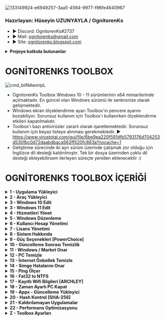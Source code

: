 ![133149924-e6949257-3aa5-4564-9977-f96fe4640967](https://user-images.githubusercontent.com/93199689/177007559-8ff9a779-80ce-4ccd-ac96-5a0e7b9fd423.png)

### Hazırlayan: Hüseyin UZUNYAYLA / OgnitorenKs
- ► Discord: OgnitorenKs#2737 
- ► Mail: ognitorenks@gmail.com
- ► Site: [ognitorenks.blogspot.com](https://ognitorenks.blogspot.com/)
<details><B><summary> Projeye katkıda bulunanlar</B></summary>
	  *----------------------
	  *► Eray Türkay 
	  *----------------------
	  *• Sistem Hakkında - RAM soket yapısının eklenmesi.
	  *• Sistem Hakkında - Sistem format tarihinin eklenmesi.
	  ----------------------
	  ► KaanBeyhan [DOGGEST]
	  ----------------------
	  • İndirme işlemlerinde ilerleme çubuğunun eklenmesi.
	  • Performans optimizasyonun eklenmesi.
	  ---------
   	  ► Archley
   	  ---------
	  • Wifi Crack çalışmasının toolbox'a eklenmesi.
	  • İşlem tamamlandı ekranının eklenmesi.
	  ----------
	  ► maskem76
	  ----------
	  • Hyper-V bölümündeki hatanın giderilmesi.
	  ----------
	  ► Legnica
	  ----------
	  • Windows Search önbelliğinin temizlenmesiyle ilgili komutların eklenmesi.
	  -------------
	  ► EnixYazılım
	  -------------
	  • OperaGX yazılımının indirme bölümüne eklenmesi.
	  -------
	  ► Finch
	  --------
	  • Yönetici yetkili kısayolun oluşturulması.
</details>

# OGNİTORENKS TOOLBOX
![cmd_biINAwmipL](https://user-images.githubusercontent.com/93199689/177618762-85eb3b57-bc72-409f-95f4-41c626053acd.png)

- OgnitorenKs Toolbox Windows 10 - 11 sürümlerinin x64 mimarilerinde açılmaktadır. En güncel olan Windows sürümü ile senkronize olarak gelişmektedir.
- Windows ekran ölçeklendirme ayarı Toolbox'ın pencere ayarını bozabiliyor. Sorunsuz kullanım için Toolbox'ı kullanırken ölçeklendirme etkileri kapatılmalıdır.
- Toolbox'ı bazı antivirüsler zararlı olarak işaretlemektedir. Sorunsuz kullanım için beyaz listeye alınması gerekmektedir. 
► https://www.virustotal.com/gui/file/6be9ea220f591dfb5793176d704253d530fbc0d72daabdbaca562ff520fc883a?nocache=1
- Geliştirme sürecinde iki ayrı sürüm üzerinde çalışmak zor olduğu için İngilizce dil desteği kaldırılmıştır. Tek bir dosya üzerinden çoklu dil desteği ekleyebilirsem ilerleyen süreçte yeniden eklenecektir :(

# OGNİTORENKS TOOLBOX İÇERİĞİ
<details><B><summary> 1 - Uygulama Yükleyici</B></summary>
----
Bu bölümdeki programların hiçbiri ücretli değildir. Bütün programlar ücretsiz alternatifler arasında seçilmiştir. WinRaR hariç o da ücretli ama ücretsiz bir yazılımdır.

![cmd_ncjATuxRAi](https://user-images.githubusercontent.com/93199689/177618828-48ac90b3-c420-40c1-bfe0-3d5eb25d0001.png)

	• 1 - All in One Runtimes: C++ 2005-2022 / Java / XNA Framework / OpenAL / DirectX. Bu programlar oyunlar ve bazı uygulamalarda sorun yaşamamanız için mutlaka kurulmalıdır.
#### ► Mesajlaşma Uygulamaları 
	• 2 - Discord: Sunucu kurup arkadaşlarınız sohbet edebileceğiniz bir uygulama. Online oyun oynuyorsanız arkadaşlarınızla iletişim kurmak için birebirdir.
	• 3 - Whatsapp: Telefondaki uygulamayı bilgisayarınıza senkronize etmeyi sağlar.
	• 4 - Signal: Telefondaki uygulamayı bilgisayarınıza senkronize etmeyi sağlar.
	• 5 - Telegram: Telefondaki uygulamayı bilgisayarınıza senkronize etmeyi sağlar.
	• 6 - Zoom: Skype benzeri uygulamadır. Eğitim amaçlı kullanılır. 
#### ► Oyun Uygulamaları 
	• 7 - EpicGames: Oyun kütüphanesi. Her hafta verdiği ücretsiz oyunlarla piyasada tanınır.
	• 8 - Steam: Oyun kütüphanesi. Bu kategorideki en popüler uygulamadır. 
	• 9 - GOG Galaxy= CD Project şirketine aittir. Eski birçok oyunu buradan satın alarak oynayabilirsiniz. Diğer oyun kütüphanelerini uygulamaya entegre edebiliyorsunuz.
	• 10 - Uplay: Ubisoft şirketinin oyun kütüphane uygulamasıdır.
	• 11 - Origin: EA Games şirketinin oyun kütühane uygulamasıdır.
	• 12 - Wemod: Hile kütüphanesidir. Yalnızca hikayeli oyunlarda işe yarar.
#### ► Ram Temizleme Uygulamaları
	• 13 - ISLC: RamStandby(bekleme) listesini temizlemeye yarayan uygulamadır.
	• 14- Mem Reduct: Ram içinde boşta bekleyen tüm işlemleri kapatır. Oyunlarda bu temizleme işleminde kasma yaşanabilir.
#### ► Tarayıcı Uygulamaları
	• 15 - Google Chrome: En çok kullanılan tarayıcıdır. 
	• 16 - Mozilla Firefox: Genellikle Linux sistemlerde kullanılır. Windows sürümünde de çok güzel özellik bulunmaktadır.
	• 17 - Brave: Chromium tabanlı tarayıcıdır. Entegre reklam engelleyicisi vardır. Google web mağazasından uygulama indirebilir. Cripto para cüzdanı gibi özellikleri var.
	• 18 - Microsoft Edge: Microsoft herkes kullansın diye Windows'un her yerine mayın gibi döşediği tarayıcıdır. Chromuim tabanlıdır. Hızlı bir tarayıcıdır. Google web mağazasına bağlanabilir.
	• 19 - OperaGX: Özel bir kullanıcı deneyimi sağlayan tarayıcı.
#### ► Sıkıştırma 
	• 20 - 7-Zip: Kullanıcılar genellikle WinRaR uygulamasını kullanır ancak 7-Zip yabana atılacak bir uygulama değildir.
	• 21 - WinRaR: Ücretli ama ücretsizdir!
### ► MultiMedya
	• 22 - Kdenlive: Ücretsizdir. 92 MB civarında bir uygulamadır. Kullanımı çok basittir. Çıktı işlemlerinde ekran kartını kullanmama sorunu halledilirse çok iyi uygulamadır.
	• 23 - Openshot: Ücretsiz video düzenleme uygulamasıdır.
	• 24 - Shotcut: Ücretsiz video düzenleme uygulamasıdır.
	• 25 - Krita: Adobe Photoshop uygulamasının ücretsiz alternatifidir. Steam uygulamasından satın alarak destekte olabilirsiniz. 
	• 26 - Gimp: Adobe Photoshop uygulamasının ücretsiz alternatifidir.
	• 27 - OBS Studio: Ekran kaydı alma işlemi dışında canlı yayınlar içinde kullanılır. Kayıtlarınıza marka logosu atmaz.
	• 28 - ShareX: Ekran görüntüsü (SS) alma yazılımıdır. Ses kaydı almadan ekran kaydedebilir. GIF oluştabilir. Daha sayısız özellik bulunur.
	• 29 - Audacity: Ses düzeltme uygulamasıdır.
	• 30 - JpegView: Görsel açma uygulaması.
	• 31 - HandBrake: Video dönüştürme sıkıştırma uygulaması.
	• 32 - FileConverter: Video-ses ve farklı dosyaları dönüştürmeyi sağlar.
#### ► Multimedia Uygulamaları
	• 33 - K-Lite Codec: Video izleme uygulamasıdır. Açamayacağı video dosyası yoktur. 
	• 34 - VLC Media Player: Video izleme uygulamasıdır. Açamayacağı video dosyası yoktur. Videolarla ilgili çok fazla özelliğe sahiptir.
	• 35 - PotPlayer: Video izleme uygulamasıdır.
	• 36 - Aimp: Ses dosyalarını açmaya yarayan uygulamadır. Tasarım ve özellikle olarak çok beğendiğimi belirtmek isterim.
	• 37 - Spotify: Müzik kitaplığı
#### ► İndirme Araçları
	• 38 - Free Download Manager: İndirme işlemlerinde kullanılacak yardımcı program. Torrent indirme desteğide bulunmaktadır.
	• 39 - Internet Download Manager: Free Download Manager ile hemen hemen aynı işlevlere sahiptir.
	• 40 - EagleGet: İndirme yardımcısı.
	• 41 - ByClick Downloader: Youtube'dan video indirmeye yarayan uygulamadır.
	• 42 - Qbittorrent: Torrent indirme yazılımıdır.
#### ► Office Uygulamaları
	• 43 - LibreOffice: Microsoft Office uygulamasının ücretsiz alternatifidir. 
	• 44 - Adobe Reader: PDF dosyalarını açar.
	• 45 - PDF-XChange Editör: PDF dosyalarını düzenleyip, okuyabilirsiniz. Adobe Reader alternatifidir. Ücretsiz özellikleri bakımından Adobe Reader'den daha iyi bir uygulamdır.
	• 46 - Calibre: E-kitap formundaki dosyaları açıp, okumanızı sağlar.
#### ► Developer
	• 47 - Notepad++: Bilmeyen için not defteri uygulamasıdır. Yazılımcılar için kod editörüdür.
	• 48 - Python: Programlama dilidir.
	• 49 - Visual Studio Code: Visual Studio'nun editör halidir. Genelde web geliştirme için kullanılır.
	• 50 - Github Desktop: Grafik arayüzlü bir git istemcisidir.
	• 51 - Git: Dağıtım takip sistemidir.
	• 52 - Blender: Ücretsiz, açık kaynaklı bir çalışmadır. 3D tasarımlarda kullanılacak mükemmel uygulama.
#### ► Uzak Bağlantı
	• 53 - TeamViewer: Bilgisayarlar arası uzaktan bağlantı sağlar.
	• 54 - AnyDesk: Bilgisayalar arası uzak bağlantı sağlar.
#### ► Temizlik
	• 55 - Hibit Uninstaller: Kalıntı bırakmadan program kaldırmayı sağlar. Ayrıca çöp dosya temizler. Market uygulamalarını da kaldırabilir.
	• 56 - Revo Uninstaller: Program kaldırma uygulaması.
	• 57 - Wise Care 365: PC temizlik uygulamasıdır. Tek sürüme verilen ücretsiz pro sürümüdür.
	• 58 - Unlocker: Silinmeyen dosyaları silmeyi sağlar.
#### ► Oyunlar
	• 59 - OSU!: Müzik video oyunduur.
	• 60 - World Of Tanks: Online tank oyunu.
	• 61 - Genshin Impact: Online oyundur.
	• 62 - League Of Legends[TR]: Riot Games'in oyunudur. 5 vs 5 şeklinde karşılaşma yapılır.
	• 63 - League Of Legends[EUW]: Riot Games'in oyunudur. 5 vs 5 şeklinde karşılaşma yapılır.
	• 64 - Valorant: Riot Games'in CS:GO tarzı oyunudur.
#### ► Görev Çubuğu / Başlat Menüsü
	• 65 - Openshell: Alternatif başlat menüsü
	• 66 - TaskbarX: Görev çubuğunda özelleştirme yapmanızı sağlar.
#### ► Diğer
	• 67 - MSI Afterburner: GPU fan ayarı yapar, SS alır, Video kaydı alır, oyunlarda donanımların kullanım değerlerini gösterir, voltaj değerlerini değiştirebilirsiniz.
	• 68 - Everything: Sistemdeki dosyaları arayıp bulmanızı sağlar. Çok kullanışlı bir programdır.
	• 69 - Hamachi: Ortak bir ağ kurmaya yarayan yazılımdır. Online oyunlarda arkadaşlarınızla oyun kurmak için ortak bir ağ gerektiğinde hayat kurtaran bir programdır.
	• 70 - GlassWire: İnternet takip programı. Bilgisayarınızda hangi program nereye ne göndermiş ne almış hepsini görebilirsiniz.
	• 71 - WARP: Cloudflare'in DNS/VPN hizmetidir. Ücretsizdir. 
</details>

<details><B><summary> 2 - Araç Yükleyici</B></summary>

![cmd_tLRrpUgl5E](https://user-images.githubusercontent.com/93199689/177618916-a3863a49-9770-468f-9756-995c5e175dbc.png)

#### ► Windows Düzenleme
	• 1 - NTLite: Sistem düzenleme işleminde kullanılır. En kullanışlı ve kapsamlı yazılımlardandır. Ücretsiz özellikleriyle performans sürüm düzenlemesi yapılabilir.
	• 2 - Dism++: Sistem düzenleme uygulamasıdır. Açık kaynaktır. Arayüzü çok kullanışlıdır. NTLite göre daha basittir.
#### ► USB Hazırlayıcı
	• 3 - Rufus: Windows kurulum diski oluşturmanızı sağlar.
#### ► Donanım Bilgisi
	• 4 - AIDA64: Donanımınız hakkında bilgi alabileceğiniz program.
	• 5 - CPU-Z: İşlemci ve Ram hakkında bilgi verir.
	• 6 - GPU-Z: Ekran kartı hakkında bilgi verir. 
	• 7 - HW Info: Donanım ve kullanım değerleri hakkında bilgi alabilirsiniz.
	• 8 - CrystalDiskInfo: HDD ve SSD sağlık durumu hakkında bilgi verir.
	• 9 - HD Sentinel: HDD ve SSD sağlık durumu hakkında bilgi verir.
	• 10 - Core Temp: İşlemci sıcaklığını öğrenebilirsiniz.
#### ► Test Araçları
	• 11 - CrystalDiskMark: HDD ve SSD'leri test edip okuma/yazma değerlerini öğrenbilirsiniz.
	• 12 - Prime95: İşlemciyi yük altına sokarak test etmenizi sağlar. Overclock işlemlerinin vazgeçilmezidir.
	• 13 - OCCT: CPU / GPU / PSU stress test uygulaması
	• 14 - Furmark: GPU stress test uygulaması
#### ► Sanal Makine
	• 15 - VirtualBox: Sanal makina uygulaması. Tüm Windows sürümleri ve Linux sistemleri kurabilirsiniz.
#### ► Simge Düzenleme
	• 16 - GreenFish: Simge hazırlayıp, simge dosyalarının içeriğine bakabileceğiniz uygulamadır.
	• 17 - Thumbico: Programların .exe dosyasından simge almayı sağlar.
	• 18 - Quick Any 2 ICO: Görsel dosyaları Icon dosyasına çevirmeyi sağlar.
	• 19 - Resource Hacker: .dll .exe gibi dosyaları editleyebileceğiniz kapsamlı bir yazılım.
#### ► Sistem Araçları
	• 20 - NSudo: Dosyaları yüksek yetkili(Trusted Installer) olarak çalıştırmayı sağlayan uygulama.
	• 21 - Explorer++: Alternatif Explorer yazılımıdır. Kritik durumlarda hayat kurtarabilir.
#### ► GPU / Driver Araçları
	• 22 - Display Driver Uninstaller (DDU): Ekran kartı driverını kaldırıp sorunsuz temiz kurulum yapmayı sağlar.
	• 23 - Nvidia Profile Inspector: NVIDIA sürücüleri hakkında detaylı bilgi, performans takibi ve ayarlarda düzenleme yapma imkanı veren başarılı bir uygulama.
	• 24 - RadeonMod: AMD ekran kartı driverıyla ilgili detaylı değişiklikler yapmanızı sağlayan yazılım.
	• 25 - Radeon Software Slimmer: Ekran kartı kurulumuyla ilgili çok fazla seçenek sunarak ihtiyaç dışı özellikleri devre dışı bırakmanızı sağlar.
	• 26 - NVCCleanstall: NVIDIA ekran kartı driver kurulumunda fazla seçenek sunarak ihtiyaç dışı özellikleri yüklememenizi sağlar.
	• 27 - Snappy Driver Installer: Driver güncelleme, yükleme uygulamasıdır. Ücretsizdir. Herhangi bir kısıtlam söz konusu değildir. Sayfaları üzerinden yapımcılarına destek olabilirsiniz.
#### ► Diğer
	• 28 - SSD Booster: SSD sağlığının uzaması için bazı indexleme ve SSD'ler için gereksiz hızlandırma servislerini devre dışı bırakmanızı sağlar. SSD'ye harici olarak hız vermez.
	• 29 - Folder2ISO: Klasörleri ISO'ya dönüştürebileceğiniz basit, küçük bir uygulama.
	• 30 - Process Monitor: Olası sorunlarda analiz yapabilmek için log dosyası oluşturmanızı sağlar.
	• 31 - AOMEI Partition Assistans: Disk yönetimi uygulamasıdır.
	• 32 - Spotify Adblocker: Spotify ücretsiz sürümünde çıkan sesli reklamlar geldiğinde ses sisteminde Spotify'ın sesini kapatır. Böylece reklam dinlemekten kurtulursunuz. Programın yapımcısı 'Mehmet Güdük'tür. Reklam engelleyici çalıştırdığınızda açık değil ise Spotify'da açmaktadır. Böylece her Spotify açtığınızda reklam engelleyici açma derdiniz de bulunmuyor. Ücretsiz sürüm kullananlar programı mutlaka yüklemeli.
	   ► Resmi Sayfası: https://github.com/mehmetguduk/Spotify-Adblocker
</details>

<details><B><summary> 3 - Windows 10 Edit</B></summary>
	
![cmd_9u1bTbNjgd](https://user-images.githubusercontent.com/93199689/177631090-89725efa-3f8d-4d69-8ef7-30a223b5ca15.png)

	• 1 - Taskbar saat yanı simge ayarı [GÖSTER/GİZLE]: 
	     •[Göster]: 0 - Saat yanında yer alan tüm simgeleri gösterir.
	     •[Gizle]: 1 - Saat yanında yer alan simgelerden ağ ve ses dışındaki simgeleri "▲" içine alır
		
	• 2 - Bildirim Alanı [Aç/Kapat]: 
	     •[Aç]: 0 - Saat sağında yer alan bildirim alanını açar.
	     •[Kapat]: 1 - Saat sağında yer alan bildirim alanını kapatır.
		
	• 3 - Sahiplik Al [Ekle/Kaldır]: Bazı sistem dosyalarında yetki sorunu yaşadığınızda imdadınıza yetişecek bölümdür.
	     •[Ekle]: 1 - Sağ-tık bölümüne "Sahiplik Al" butonunu ekler.
	     •[Kaldır]: 2 - Sağ-tık bölümünden "Sahipli Al" butonunu kaldırır.
	     
	• 4 - Taskbar Hava Durumu [Aç/Kapat]:
	     •[Kapat]: 0 - Görev çubuğundaki hava durumu simgesini kaldırır.
	     •[Aç]:	1 - Görev çubuğundaki hava durumu simgesini ve ayarlarını geri getirir.	
	     
	• 5 - Microsoft Store Kaldır: Bu bölüm kullanıldıktan sonra sisteme bir daha Microsoft Store yükleyemezsiniz.
	
	• 6 - CompactOS (Windows Sıkıştırma) [Aç/Kapat]: Windows sistem dosyalarını sıkıştırarak 3 - 4 GB'lık bir alan kazanmanızı sağlar. Performans kaybı yaratmaz.
	     •[Aç]: 1 - Windows sistem dosyalarını sıkıştırmayı açar.
	     •[Kapat]: 2 - Windows sistem dosyalarını sıkıştırmayı kapatır.
		
	• 7 - Gpedit.msc (Yerel Grup ilkesi) [Ekle]: Windows Home ve Home Single Language sürümlerine "Gpedit.msc" ekler.
	
	• 8 - Simgeleri Değiştir [Eski/Yeni]: 21H2 beta sürümünde gelen ancak iptal edilen simgeleri sisteme yükler. Bu bölüme ilk girişinizde simge dosyalarını indirecektir!
	     •[Eski]: 1 - Windows 10 eski (Varsayılan) simgeleri yükler.
	     •[Yeni]: 2 - Windows 10 yeni simgeleri yükler.
	• 9 - Güncellemeleri 2050 yılına kadar ertele: Windows Update hizmetini 2050 yılına kadar etkisiz hale getirir.
	• 10 - Telemetri/Reklam engelli hosts ekle: Telemetri ve reklam iplerinin engellendiği hosts dosyasını yükler. Spotify, Blitz, Wemod gibi uygulama arayüzünde çıkan reklamlarda engellenir.
</details>

<details><B><summary> 3 - Windows 11 Edit</B></summary>

![cmd_bjqcmMyWk8](https://user-images.githubusercontent.com/93199689/177618988-fcc9582d-df2f-4d43-92d4-e121c8b7979c.png)

	• 1 - Taskbar Boyut [Küçük/Orta/Büyük]: 22H2'de çalışmıyor.
	     •[Küçük]: 0 - Görev çubuğunu küçük yapar.
	     •[Orta]: 1 - Görev çubuğunu varsayılan haline getirir.
	     •[Büyük]: 2 - Görev çubuğunu büyük yapar.
		
	• 2 - Taskbar Konumu [Alt/Üst]: 22H2'de çalışmıyor.
	     •[Alt]: 1 - Görev çubuğunu alt bölüme alır.
	     •[Üst]: 3 - Görev çubuğunu üst bölüme alır
		
	• 3 - Taskbar Simge Konumu [Sol/Orta]:
	     •[Sol]: 0 - Görev çubuğundaki simgeleri sola dayar.
	     •[Orta]: 1 - Görev çubuğundaki simgeleri ortalar. (Varsayılan)	
		
	• 4 - Sağ-tık Menü [Eski/Yeni]:
	     •[Eski]: 1 - Sağ-tık menüsünü Windows 10'daki gibi yapar.
	     •[Yeni]: 2 - Sağ-tık menüsünü Windows 11'deki gibi yapar. (Varsayılan)
		
	• 5 -Sağ-tık terminal [Ekle/Kaldır]:
	     •[Kaldır]: 1 - Sağ-tık menüsünden terminal'i kaldırır.
	     •[Ekle]: 2 - Sağ-tık menüsüne terminal ekler. (Varsayılan)
		
	• 6 - Sahiplik Al [Ekle/Kaldır]: Bazı sistem dosyalarında yetki sorunu yaşadığınızda imdadınıza yetişecek bölümdür.
	     •[Ekle]: 1 - Sağ-tık bölümüne "Sahiplik Al" butonunu ekler.
	     •[Kaldır]: 2 - Sağ-tık bölümünden "Sahiplik Al" butonunu kaldırır.
	
	• 7 - CompactOS (Windows Sıkıştırma) [Aç/Kapat]: Windows sistem dosyalarını sıkıştırarak 3 - 4 GB'lık bir alan kazanmanızı sağlar. Performans kaybı yaratmaz.
	     •[Aç]: 1 - Windows sistem dosyalarını sıkıştırmayı açar.
	     •[Kapat]: 2 - Windows sistem dosyalarını sıkıştırmayı kapatır.
		
	• 8 - Gpedit.msc (Yerel Grup ilkesi) [Ekle]: Windows Home ve Home Single Language sürümlerine "Gpedit.msc" ekler.
	• 9 - Güncellemeleri 2050 yılına kadar ertele: Windows Update hizmetini 2050 yılına kadar etkisiz hale getirir.
	• 10 - Telemetri/Reklam engelli hosts ekle: Telemetri ve reklam iplerinin engellendiği hosts dosyasını yükler. Spotify, Blitz, Wemod gibi uygulama arayüzünde çıkan reklamlarda engellenir.
</details>

<details><B><summary> 4 - Hizmetleri Yönet</B></summary>

Bu bölümü kullanmak için işlem yapacağınz bölümün numarasını girip daha sonra aç / kapat baş harflerini eklemek gerekiyor.

Örnek: 1a / 2k / 4A / 10K / 23a / 24k  

![cmd_8RBJ4HWp8k](https://user-images.githubusercontent.com/93199689/177619022-9f83d620-a01b-484e-a36c-df8525ec23c6.png)

	• 1 [A/K]- Bluetooth hizmeti : Bluetooth hizmetlerini kapatır açar.
	• 2 [A/K]- Yazıcı hizmeti : Yazıcı hizmetlerini kapatır açar.
	• 3 [A/K]- Telefon hizmeti : Telefon uygulamasına ait hizmetleri kapatır açar.
	• 4 [A/K]- Tarifeli ağları : Kotalı internetiniz var, kota aşımını önlemek için bu hizmeti kullanabilirsiniz. (Nasıl oluyor hiç bilmiyorum, yalnızca hizmeti açıyorum :D)
	• 5 [A/K]- IP Yardımcısı (IPv6) : IPv6 destekli internet hizmetiniz var ise bu hizmeti açın.
	• 6 [A/K]- Mobil Etkin Nokta (Hotspot) : Kullandığınız cihazdan interneti paylaşmanızı sağlayayacak donanım var ise buradan hizmeti açabilirsiniz.
	• 7 [A/K]- Radyo ve Uçak modu hizmeti : Laptoplarda kullanılacak hizmettir. Windows 11'de bu hizmet kapalı olunca ağ simgesi görünmüyor. 
	• 8 [A/K]- Uzak Masaüstü/Akış/Ağ hizmetleri : Aynı ağı kullanan cihazları görmek ve ekrana yansıtma, aktarma, uzak masaüstü hizmetleri için gerekli hizmetleri kapatır, açar.
	• 9 [A/K]- Windows Search: Indexleme hizmetini açar.
	• 10 [A/K]- Windows Şimdi Bağlan (WPS) : WPS özelliğini kullanmanızı sağlayan hizmeti açar.
	• 11 [A/K]- Tarayıcı ve Kamera hizmetleri : Tarayıcı ve Kamera cihazlarını için gerekli olan hizmetleri açıp kapatır.
	• 12 [A/K]- Insider hizmeti : Windows ön sürümlerini erkenden deneyimleyip hataları bulup bildirmek gibi bir koca yüreğiniz var ise bu servisi aktif ederek. Insider sürüme kayıt olunuz.
	• 13 [A/K]- Biyometrik Hizmeti : Kullanıdığınız cihazda parmak okuyucu tarzı cihazlar var ise sorunsuz kullanmanız için açar.
	• 14 [A/K]- Kalem ve Dokunmatik Klavye hizmetini : Dokunmatik destekli cihazınız var ise sorunsuz kullanmanız için hizmetleri açar.
	• 15 [A/K]- Sistem geri yükleme hizmeti : Sistem geri yükleme hizmetini açar.
	• 16 [A/K]- Sysmain (Hızlı Getir) : Windows daha hızlı deneyim sunması için diski daha fazla kullanır. Yüksek disk kullanımına sebebiyet verir. SSD varsa gereksizdir. Kullanırsanız hizmeti açar.
	• 17 [A/K]- Hızlı Başlat (Hibernate) : Sistem önbellekleme yaparak hızlı açılmasını sağlar. Ancak kapanmama gibi sorunlara neden olmaktadır. Kullanmak isterseniz hizmeti açar.
	• 18 [A/K]- Konum hizmetini : Bilgisayarlarda bu özelliği hep gereksiz bulmuşumdur. Laptop cihazınız konumunuzu tam olarak tespit edebiliyorsa açın. Yoksa hiç açmayın.
	• 19 [A/K]- Hyper-V hizmetini: Home ve Home Single Language sistemlerde bile Hyper-V açıp kapatmanızı sağlar.
	• 20 [A/K]- Xbox hizmetini: Xbox servislerini kapatıp, açar.
	• 21 [A/K]- Bitlocker Sürücü şifreleme hizmeti: Sürücü şifreleme hizmetini kapatır açar.
	• 22 [A/K]- Karma Gerçeklik hizmeti (VR): Karma gerçeklik kapatır açar.
	• 23 [A/K]- Driver Yükle / Güncelle (Update): Windows Update üzerinden Driver güncellemesini açıp, kapatmanızı sağlar.
	• 24 [A/K]- Bellek Sıkıştırma hizmeti: Bellek içindeki verinin belli bir bölümünü sıkıştıran hizmeti kapatır ve açar. Gecikme düşürmek için hizmet kapalı tutulabilir.
	• 25 [A/K]- Core Parking (CPU Çekirdek Uyku Modu): İşlemci çekirdeklerinin sürekli tam yükte çalışmasını istiyorsanız hizmeti kapatabilirsiniz. Tam tersi durum için açık hale getirebilirsiniz.
	• 26 [A/K]- Wifi hizmeti: Wifi hizmetlerini açıp kapatmaya yarar.
	• 27 [A/K]- Fax hizmeti: Fax hizmetini açıp kapatmaya yarar. Açıp veya kapattıktan sonra reset atınız.
	• 28 [A/K]- Yazı Tipi Önbelllği hizmeti: Yazı tipi önbelleği hizmetini kapatır. SSD'ler için kapatılması önerilir. Kapatılırsa uygulamaların açılış hızında düşüşe neden olabilir. 
	• 29 [A/K]- Hızlı Kullanıcı Değiştirme hizmeti: Hızlı kullanıcı değiştirme hizmetini açıp kapatır. "Ctrl + Alt + Delete" ekranında hızlı kullanıcı değiştirme bölümünü açıp kapatır. 
</details>

<details><B><summary> 5 - Windows Düzenleme</B></summary>
Mavi renkli işlem numaraları 19 numaralı işlem ile alakalıdır.

![cmd_CYShydSkCH](https://user-images.githubusercontent.com/93199689/172699814-00070e10-8d67-42fe-ac4e-ad7eba681c3f.png)

	• 1 - WIM / ESD Okuyucu: install.wim ve install.esd dosyalarının içeriği hakkında bilgi verir.
	• 2 - AIO Windows Hazırla: İnstall.wim sürümlerini birleştirmeye yarar. "X" tuşu burada çalışmaz.
		► Konu anlatımı için bakınız: https://ognitorenks.blogspot.com/2022/03/toolbox-farkl-windows-surumleri-nasl.html
	• 3 - ISO Hazırla: Windows format dosyalarını ISO'ya dönüştürür. "Edit" klasörü içerisinde .iso dosyanızı bulabilirsiniz. "X" tuşu burada çalışmaz.
	• 4 - ESD to WIM dönüştürücü: install.esd dosyalarını install.wim olarak dönüştürür. Çoklu seçim yapılabilir. Çoklu seçimlerde seçim arasına virgül koyun. "Örnek; 1,2,3,4" 
	• 5 - İndex silici: install.wim içinde yer alan istemediğiniz sürümleri silebilirsiniz. Çoklu seçim imkanı yoktur.
	• 6 - İmaj Yükle: install.wim dosyasını klasöre çıkarır.
	• 7 - İmaj Yeniden Yükle: Mount edilen dosya toplanmadan bilgisayar resetlenirse klasörü toparlamak veya işlem yapmak için yeniden yüklenmesi gerekir.
	• 8 - İmaj Topla: Mount edilen dosyaları toplar
	• 9 - Regedit Yükle [İmaj]: Offline sistemin regedit kayıtlarını online sisteme entegre ederek değişim yapmanızı sağlar. Detaylı bir konudur. Bu konularda tecrübeniz yoksa bulaşmayın.
	     • Bu bölümü kullanmadan önce sistemi farklı bir program ile mount ettiyseniz programı kapatın. Yoksa hata alırsınız.
	     • Offline sisteme eklenilen regedit kayıtları online sistemden farklı tepkiler verecektir. Lütfen bu durumu göz önünde bulundurun.
	     • Ekleme yapmadan önce aşağıdaki gibi Regedit kayıtlarını düzenlemeniz gerekmektedir.
	     • -------------------------------------------------------------------------------
	     •                 Varsayılan Yol       Entegre edilmiş hali
	     •                ---------------       --------------------
	     •                 [HKLM\SOFTWARE]  ► ► [HKLM\OFF_SOFTWARE]
	     •                          [HKCR]  ► ► [HKLM\OFF_SOFTWARE\Classes]
	     •                   [HKLM\SYSTEM]  ► ► [HKLM\OFF_SYSTEM]
	     •                          [HKCU]  ► ► [HKLM\OFF_HKCU]
	     •                  [HKU\.Default]  ► ► [HKLM\OFF_HKU]
	     • [HKLM\SYSTEM\CurrentControlSet]  ► ► [HKLM\OFF_SYSTEM\ControlSet001]
	     • -------------------------------------------------------------------------------
	     • ► Örnek 1:
	     • ----------
	     • [Varsayılan Yol]: reg add "HKLM\SOFTWARE\Microsoft\Speech_OneCore\Preferences" /v "ModelDownloadAllowed" /t REG_DWORD /d 0 /f
	     • [Entegre edilmiş hali]: reg add "HKLM\OFF_SOFTWARE\Microsoft\Speech_OneCore\Preferences" /v "ModelDownloadAllowed" /t REG_DWORD /d 0 /f
	     • ----------
	     • ► Örnek 2:
	     • ----------
	     • [Varsayılan Yol]: Reg add "HKCU\SOFTWARE\Microsoft\Windows\CurrentVersion\AppHost" /v "EnableWebContentEvaluation" /t REG_DWORD /d 0 /f
	     • [Entegre edilmiş hali]: Reg add "HKLM\OFF_HKCU\SOFTWARE\Microsoft\Windows\CurrentVersion\AppHost" /v "EnableWebContentEvaluation" /t REG_DWORD /d 0 /f
	     • ----------
	     • ► Örnek 3:
	     • ----------
	     • [Varsayılan Yol]: Reg add "HKU\.Default\SOFTWARE\Microsoft\Windows\CurrentVersion\AppHost" /v "PreventOverride" /t REG_DWORD /d 0 /f
	     • [Entegre edilmiş hali]: Reg add "HKLM\OFF_HKU\SOFTWARE\Microsoft\Windows\CurrentVersion\AppHost" /v "PreventOverride" /t REG_DWORD /d 0 /f
	     • ----------
	     • ► Örnek 4:
	     • ----------
	     • [Varsayılan Yol]: reg add "HKCR\*\shell\runas" /ve /t REG_SZ /d "Sahipliği Al" /f 
	     • [Entegre edilmiş hali]: reg add "HKLM\OFF_SOFTWARE\Classes\*\shell\runas" /ve /t REG_SZ /d "Sahipliği Al" /f 
	     • ----------
	     • ► Örnek 5:
	     • ----------
	     • [Varsayılan Yol]: "HKLM\SYSTEM\CurrentControlSet\Control\FileSystem" /v "LongPathsEnabled" /t REG_DWORD /d 1 /f
	     • [Entegre edilmiş hali]: "HKLM\OFF_SYSTEM\ControlSet001\Control\FileSystem" /v "LongPathsEnabled" /t REG_DWORD /d 1 /f
	     • -------------------------------------------------------------------------------
	• 10 - Regedit Topla [İmaj]: Yüklenilen regedit kayıtlarını toplar. Regedit kayıtlarını yüklerseniz toplamayı unutmayın. Yoksa diğer programlarda hata alırsınız.
	• 11 - Güncelleme Yükleyici [İmaj]: Windows update dosyalarını offline sisteme yükler. Update dosyalarını "Edit\Update" içine atınız.
	     • Sisteme güncelleme kurmak için Microsoft Update Catalog sitesinden Windows sürümünüzü yazarak arama yapın.
		• Çıkan arama sonuçlarında "Cumulative" yazan son güncelleştirmeyi indirip yükleyin. Önceki sürümleri de kapsamaktadır. 
		• Güncelleme dosyalarını indirmek için: 
		  • ► https://www.catalog.update.microsoft.com/
	• 12 - Appx yükleyici [İmaj]: Market uygulama paketlerini offline sisteme yükler. Yükleme dosyalarını "Edit\Appx" içine atınız
	     • Appx dosyalarının indirmek için; 
		• ► https://store.rg-adguard.net/
	• 13 - Driver Yedekle [Yüklü Sistem]: Yüklü sistemden Driverları yedekler. Yedeklediği konum "Edit\Driver\Yedek"
	• 14 - Driver Yükle [İmaj]: Offline sisteme driver entegre eder. Driver dosyalarını "Edit\Driver" klasörü içine atın. Yedek aldıktan sonra bu bölümü seçerseniz, yedekleri imaja yükler.
	• 15 - Setup Düzenle [İmaj]: Windows yükleme dosyalarını özelleştirir. İlk girişte "Files\setup10.zip" dosyasını indirir. Kendinize özel bölüm oluşturmak istiyorsanız. Aşağıdaki linke bakınız.
	• 16 - Yeni Simgeleri yükle [İmaj]: Yeni simgeleri imaja entegre eder. İlk girişte "Files\Newico.zip" dosyasını indirir.
		► Konu anlatımı için bakınız: https://ognitorenks.blogspot.com/2022/03/windows-setup-bolumu-nasl-duzenlenir.html
	• 17 - Gpedit.msc ekle [İmaj]: Offline sistemden Windows Home ve Home Single Language sürümlerine ekleyebilirsiniz.
	• 18 - Hyper-V ekle [İmaj]: Home ve HomeSingle Language sürümlerinin imajlarına Hyper-V ekler.
	• 19 - Mount yol tanımla: Bu bölüm 9 - 11 - 12 - 14 - 16 - 17 - 18 bölümleriyle bağlantılıdır. 
	     • Burada tanımlanan klasör yolu ile işlem yapılmaktadır.
	     • Bu bölüm ilk girişte "Edit\Mount" klasör yolunu alır. Mount dosyaları farklı bir klasörde ise 26 numaralı işlem ile değiştirin.
</details>

<details><B><summary> 6 - Kullancı Hesap Yönetimi</B></summary>

![cmd_syq0J0s2EV](https://user-images.githubusercontent.com/93199689/167623117-71bfc629-f729-48a4-be7c-561b215cb878.png)

	• 1 - Administrator Aktifleştir: Administrator hesabını açar.
	• 2 - Administrator Kapat: Administrator hesabını kapatır.
	• 3 - Admin grubuna kullanıcı ekle: Admin grubuna kullanıcı eklersiniz.
	• 4 - Yeni Kullanıcı Ekle: Yeni kullanıcı oluşturabilirsiniz.
	• 5 - Kullanıcı Sil: Mevcut bir kullanıcıyı silebilirsiniz.
	• 6 - Şifremi unuttum: Şifre değiştirmek veya şifre oluşturmak için bu bölüm kullanılabilir.
	• 7 - Mevcut Kullanıcıları Göster [*]: Sistemde kayıtlı kullanıcıları gösterir.
</details>
	
<details><B><summary> 7 - Lisans Yönetimi</B></summary>

SLMGR.VBS komutlarını içermektedir. Crack tarzı işlemler bulunmamaktadır.

![cmd_XbdXB7HxRa](https://user-images.githubusercontent.com/93199689/167623153-126106ea-df07-48e6-bb56-7ac03cb65b19.png)

	• 1 - Lisans Gir [ipk]: Lisans numaranızı girerek sistemi lisanslayabilirsiniz.
	• 2 - Lisans Durumu [dli]: Lisans durumu hakkında bilgi verir.
	• 3 - Lisans Durumu Detaylı [dlv]: Lisans durumu hakkında detaylı bilgi verir.
	• 4 - Lisans Süresini Öğren [xpr]: Lisans süresi hakkında detaylı bilgi verir.
	• 5 - Lisans Sil [upk]: Sistem kullandığınız lisansı siler.
	• 6 - Lisans Süre Sıfırla [rearm]: Windows 30 günlük deneme sürümü süresini 3 defa uzatabilirsiniz.
</details>
	
<details><B><summary> 8 - Sistem Hakkında</B></summary>
Sistem ve donanım hakkında bilgi verir.

![cmd_mDH1JvgaDM](https://user-images.githubusercontent.com/93199689/167623663-1d3cde57-4f54-48fb-bbce-a33a8e8f220c.png)
</details>
	
<details><B><summary> 9 - Güç Seçenekleri [PowerChoice]</B></summary>
Güç seçeneklerini hızlıca değiştirmeyi sağlar. Sistem dili Türkçe değilse çalışmaz.

![cmd_EAcvH91Ach](https://user-images.githubusercontent.com/93199689/167623503-db0856af-bffd-4ff0-bd0d-22267cc6d77b.png)
	
</details>
	
<details><B><summary> 10 - Güncelleme Sonrası Temizlik</B></summary>
Düzenlediğim sistemleri güncelleme sonrası ilk haline getirmeye yarar.
</details>
	
<details><B><summary> 11 - Windows / Market Onar</B></summary>
Microsoft'un önerdiği bütün onarma seçeneklerini uygular.
</details>
	
<details><B><summary> 12 - PC Temizle</B></summary>
%Temp% dosyalarını temizler
</details>
	
<details><B><summary> 13 - İnternet Önbellek Temizle</B></summary>
Olası internet arızalarında bu bölümü kullanabilirsiniz. Güvenlik duvarını da sıfırlamaktadır. 2-3 haftada bir kullanabilirsiniz.
</details>
	
<details><B><summary> 14 - Simge Hatalarını Onar</B></summary>
Simge hatalarını onarır.
</details>
	
<details><B><summary> 15 - Ping Ölçer</B></summary>
İçerisinde belirli sitelerin ping durumlarını otomatik gösterir. Alt bölümde yer alan "Ping ölç" bölümüyle istediğiniz site ve IP'nin pingini ölçebilirsiniz.
	
![cmd_RYynOfcKdu](https://user-images.githubusercontent.com/93199689/167626925-b8e56f24-a69a-4b84-b71b-42f91aafcc70.png)

</details>

<details><B><summary> 16 - Fat32 to NTFS</B></summary>
Fat32 olarak formatlanmış USB diskleri veri kaybı olmadan NTFS'ye çevirir. Disk harfini girmeniz gerekmektedir.
	
![cmd_IbpcglgIoZ](https://user-images.githubusercontent.com/93199689/167626995-480e24ba-31b6-4580-ad1d-40fffc936687.png)

</details>

<details><B><summary> 17 - Kayıtlı Wifi Bilgileri [ARCHLEY]</B></summary>
Bu bölümde sisteme girdiğiniz Wifi isim ve şifrelerini görebilirsiniz. Çalışmasını toolbox'a eklediği için Archley'e teşekkür ederim.

</details>

<details><B><summary> 18 - Zaman Ayarlı PC Kapat</B></summary>
Seçilen belirli bir süreden sonra PC otomatik kapatır. PC üzerinde uygulanmış bir oto kapatma işlemi mevcut değilse 'İptal Et' butonu görünmeyecektir.
	
![cmd_qBHeLUqaMj](https://user-images.githubusercontent.com/93199689/177620977-146cfc29-86e0-4553-a472-b4179a1bfb40.png)

</details>

<details><B><summary> 19 - Appx - Güncelleme Yükleyici</B></summary>
Appx ve Update dosyalarını yüklemenizi sağlayan bölümdür. 
	• Appx dosyalarıyla ilgili detaylı bilgi için bakınız:https://ognitorenks.blogspot.com/2021/11/rehber-powershell-appx-komutlarnn_9.html
	• Güncelleme dosyalarını indirebileceğiniz site: https://www.catalog.update.microsoft.com/

</details>

<details><B><summary> 20 - Hash Kontrol [SHA-256]</B></summary>
SHA-256 değerlerini karşılaştırmayı sağlar.

</details>

<details><B><summary> 21 - Kaldırılamayan Uygulamalar </B></summary>
Kaldırılması Microsoft tarafından engellenen bazı uygulamaları kaldırmayı sağlar. Yeniden yüklenemez. Kaldırırken dikkatli olun. Bu bölümün çalışması için PC'de Python kurulu olması gerekmektedir. Kurulu değilse otomatik olarak yüklemektedir. Windows 11'de çalışmamaktadır.

![cmd_cY92Xi0S1f](https://user-images.githubusercontent.com/93199689/177619102-82d56bcf-3a81-4ea4-9ccf-16ffde40436d.png)

	• 1 - Biometrick hizmeti: Parmak okuyucu cihazlar ve Hello Face için gerekli.
	• 2 - Ekran Yakalama: Windows'un kendi ekran yakalama hizmetini kullanmıyorsanız bunu kaldırabilirsiniz. Ekran alıntısı uygulaması buna bağlıdır. Xbox ekran yakalama hizmeti SS ve video özelliği çalışmasına devam edecektir. Bu hizmet ile bağlantısı yoktur.
	• 3 - Cortana: Windows yardımcı uygulamasıdır. Türkçe dil desteği olmadığı için gereksiz bir hizmettir. Ancak dikte gibi hizmetlerle bağlantısı vardır.
	• 4 - Karma Gerçeklik: VR cihazlar için gerekli hizmet.
	• 5 - Ekran Okuma: Ekrandaki yazıları okutan hizmettir. Bu konuda herhangi bir engel söz konusu değil.
	• 6 - Ebeveyn Kontrolleri: Çocuklarınız için PC'de kısıtlama yapabileceğini hizmettir.
	• 7 - Kişiler: Adından her şey anlaşılıyor. PC'de olmasını gerektiren bir hizmet değil.
	• 8 - Windows Defender: Windows Defender kullanmıyorsanız kesinlikle kaldırın.
	• 9 - Güvenli Tarayıcı: E-Sınav sistemleriden kullanılan servis. Sınav sistemi bu hizmete bağlıysa sınav günü sıkıntı yaşarsınız.
	• 10 - Başlat Menüsü: Alternatif başlat menüsü uygulaması kullanmıyorsanız bunu kaldırmayın. Yoksa kritik hata alırsınız. 
	• 11 - Search App (Taskbar Search): Görev çubuğunda yer alan arama hizmetini kapatır. 
	• 12 - Kamera Barkod Tarayıcı: Kamera Barkod tarama hizmetidir. Amacı dışındaki kullanımlarda sorun çıkarıp çıkarmadığı konusunda tespit ettiğim bir durum yok.

</details>

<details><B><summary> 22 - Performans Optimizasyonu</B></summary>
Performans ile ilgili ayarları uygular. İşlem öncesi değiştirilecek veya eklenecek regedit kayıtları tespit edilir ve yedekleri alınır. Kullanmak için istediğiniz işlemi ve Aç veya kapatın baş harflerini yazmanız lazım. 
Örnek;
1a / 2k / 3A / 4K 

![cmd_qKWS61U6XY](https://user-images.githubusercontent.com/93199689/176938552-33a0a36b-3149-479c-97e8-f1636914ba4a.png)

	• 1[A/K] - Svchost Ram Optimizasyonu: Svchost hizmetini sistemdeki Ram miktarınıza göre düzenler ve parçalar halindeki Svchost işlemlerini tüm hale getirerek Ram kullanımı düşürür. Bazı durumlarda ses ve mikrofon ayarlarına girerken bellek taşma hatası yapabilir. Böyle bir hata alırsanız kapatabilirsiniz.
	• 2[A/K] - İnternet Optimizasyonu: İnternet bağlantısında bazı iyileştirmeler yapar.
	• 3[A/K] - AMD Ekran Kartı Optimizasyonu: Akıcı ve yüksek FPS almanız için performans odaklı düzenlemeler yapar.
	• 4[A/K] - NVIDIA Ekran Kartı Optimizasyonu: Akıcı ve yüksek FPS almanız için performans odaklı düzenlemeler yapar.
	• 5[A/K] - Genel Optimizasyon: Genel olarak derlenen performans düzenlemelerini uygular.
	• 6[A/K] - Aygıt Optimizasyonu: Bazı aygıt servislerini devre dışı bırakarak gecikmeyi düşürmeyi sağlar.
	• 7      - Uygulama işlem önceliği düzenleme: Görev Yöneticisi Ayrıntılar bölümünde yer alan uygulamaların çalışma önceliklerini bu bölümden sürekli olarak değiştirebilirsiniz.
</details>

<details><B><summary> Z - Toolbox Ayarları</B></summary>
Toolbox üzerinde ayar yapıp. Bilgi alabileceğiniz bölüm.

![cmd_mojfU6QUZj](https://user-images.githubusercontent.com/93199689/172699746-34cb8dce-bb50-4fa1-abee-4c04a5e02afa.png)

	• 1 [A/K] - Otomatik Güncelleme: Güncelleştirmeleri otomatik olarak takip edip etmeyeceğini ayarlayabilirsiniz.
	• 2 [A/K] - Log Kayıt: Yapılan işlemlerden sonra kayıt ayarını açıp kapatabilirsiniz.
	• 3 [A/K] - Tarayıcı eklenti ayarı: Tarayıcılar yüklenirken eklenti yüklenip yüklenmeyeceğini ayarlayabilirsiniz.
	•       4 - Masaüstüne kısayol oluştur.
	•       5 - Güncelleme Kontrol Et
	•       6 - Toolbox Rehber
	•       7 - ognitorenks.blogspot.com
	•       8 - Github Proje Sayfası
	•       9 - Güncelleme Notları
</details>
